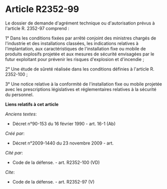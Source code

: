 # Article R2352-99

Le dossier de demande d'agrément technique ou d'autorisation prévus à l'article R. 2352-97 comprend : 

1° Dans les conditions fixées par arrêté conjoint des ministres chargés de l'industrie et des installations classées, les
indications relatives à l'implantation, aux caractéristiques de l'installation fixe ou mobile de produits explosifs projetée
et aux mesures de sécurité envisagées par le futur exploitant pour prévenir les risques d'explosion et d'incendie ; 

2° Une étude de sûreté réalisée dans les conditions définies à l'article R. 2352-100 ;

3° Une notice relative à la conformité de l'installation fixe ou mobile projetée avec les prescriptions législatives et
réglementaires relatives à la sécurité du personnel.

**Liens relatifs à cet article**

_Anciens textes_:

  - Décret n°90-153 du 16 février 1990 - art. 16-1 (Ab)

_Créé par_:

  - Décret n°2009-1440 du 23 novembre 2009 - art.

_Cité par_:

  - Code de la défense. - art. R2352-100 (VD)

_Cite_:

  - Code de la défense. - art. R2352-97 (V)

